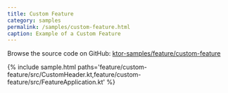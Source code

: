 ```yaml
---
title: Custom Feature
category: samples
permalink: /samples/custom-feature.html
caption: Example of a Custom Feature
---
```


Browse the source code on GitHub: [ktor-samples/feature/custom-feature](https://github.com/ktorio/ktor-samples/tree/master/feature/custom-feature)

{% include sample.html 
    paths='feature/custom-feature/src/CustomHeader.kt,feature/custom-feature/src/FeatureApplication.kt' %}


